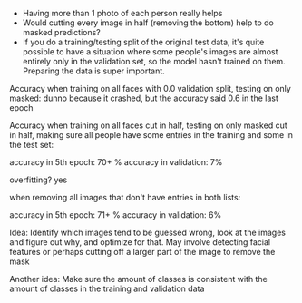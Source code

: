 -   Having more than 1 photo of each person really helps
-   Would cutting every image in half (removing the bottom) help to do masked predictions?
-   If you do a training/testing split of the original test data, it's quite possible to have a situation where some people's images are almost entirely only in the validation set, so the model hasn't trained on them. Preparing the data is super important.

Accuracy when training on all faces with 0.0 validation split, testing on only masked: dunno because it crashed, but the accuracy said 0.6 in the last epoch

Accuracy when training on all faces cut in half, testing on only masked cut in half, making sure all people have some entries in the training and some in the test set:

accuracy in 5th epoch: 70+ %
accuracy in validation: 7%

overfitting? yes

when removing all images that don't have entries in both lists:

accuracy in 5th epoch: 71+ %
accuracy in validation: 6%

Idea: Identify which images tend to be guessed wrong, look at the images and figure out why, and optimize for that. May involve detecting facial features or perhaps cutting off a larger part of the image to remove the mask

Another idea: Make sure the amount of classes is consistent with the amount of classes in the training and validation data
